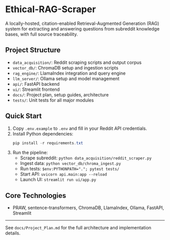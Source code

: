 
# Ethical-RAG-Scraper

A locally-hosted, citation-enabled Retrieval-Augmented Generation (RAG) system for extracting and answering questions from subreddit knowledge bases, with full source traceability.

## Project Structure
- `data_acquisition/`: Reddit scraping scripts and output corpus
- `vector_db/`: ChromaDB setup and ingestion scripts
- `rag_engine/`: LlamaIndex integration and query engine
- `llm_server/`: Ollama setup and model management
- `api/`: FastAPI backend
- `ui/`: Streamlit frontend
- `docs/`: Project plan, setup guides, architecture
- `tests/`: Unit tests for all major modules

## Quick Start
1. Copy `.env.example` to `.env` and fill in your Reddit API credentials.
2. Install Python dependencies:
	```powershell
	pip install -r requirements.txt
	```
3. Run the pipeline:
	- Scrape subreddit: `python data_acquisition/reddit_scraper.py`
	- Ingest data: `python vector_db/chroma_ingest.py`
	- Run tests: `$env:PYTHONPATH="."; pytest tests/`
	- Start API: `uvicorn api.main:app --reload`
	- Launch UI: `streamlit run ui/app.py`

## Core Technologies
- PRAW, sentence-transformers, ChromaDB, LlamaIndex, Ollama, FastAPI, Streamlit

---
See `docs/Project_Plan.md` for the full architecture and implementation details.
